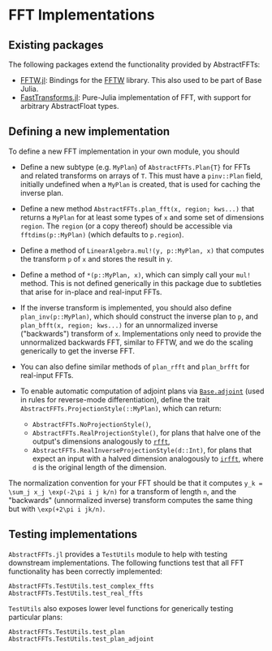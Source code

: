 # FFT Implementations

## Existing packages

The following packages extend the functionality provided by AbstractFFTs:

* [FFTW.jl](https://github.com/JuliaMath/FFTW.jl): Bindings for the
  [FFTW](http://www.fftw.org) library. This also used to be part of Base Julia.
* [FastTransforms.jl](https://github.com/JuliaApproximation/FastTransforms.jl):
  Pure-Julia implementation of FFT, with support for arbitrary AbstractFloat types.

## Defining a new implementation

To define a new FFT implementation in your own module, you should

* Define a new subtype (e.g. `MyPlan`) of `AbstractFFTs.Plan{T}` for FFTs and related transforms on arrays of `T`.
  This must have a `pinv::Plan` field, initially undefined when a `MyPlan` is created, that is used for caching the
  inverse plan.

* Define a new method `AbstractFFTs.plan_fft(x, region; kws...)` that returns a `MyPlan` for at least some types of
  `x` and some set of dimensions `region`.   The `region` (or a copy thereof) should be accessible via `fftdims(p::MyPlan)` (which defaults to `p.region`).

* Define a method of `LinearAlgebra.mul!(y, p::MyPlan, x)` that computes the transform `p` of `x` and stores the result in `y`.

* Define a method of `*(p::MyPlan, x)`, which can simply call your `mul!` method.
  This is not defined generically in this package due to subtleties that arise for in-place and real-input FFTs.

* If the inverse transform is implemented, you should also define `plan_inv(p::MyPlan)`, which should construct the
  inverse plan to `p`, and `plan_bfft(x, region; kws...)` for an unnormalized inverse ("backwards") transform of `x`.
  Implementations only need to provide the unnormalized backwards FFT, similar to FFTW, and we do the scaling generically
  to get the inverse FFT.

* You can also define similar methods of `plan_rfft` and `plan_brfft` for real-input FFTs.

* To enable automatic computation of adjoint plans via [`Base.adjoint`](@ref) (used in rules for reverse-mode differentiation), define the trait `AbstractFFTs.ProjectionStyle(::MyPlan)`, which can return:
    * `AbstractFFTs.NoProjectionStyle()`,
    * `AbstractFFTs.RealProjectionStyle()`, for plans that halve one of the output's dimensions analogously to [`rfft`](@ref),
    * `AbstractFFTs.RealInverseProjectionStyle(d::Int)`, for plans that expect an input with a halved dimension analogously to [`irfft`](@ref), where `d` is the original length of the dimension.

The normalization convention for your FFT should be that it computes ``y_k = \sum_j x_j \exp(-2\pi i j k/n)`` for a transform of
length ``n``, and the "backwards" (unnormalized inverse) transform computes the same thing but with ``\exp(+2\pi i jk/n)``.

## Testing implementations

`AbstractFFTs.jl` provides a `TestUtils` module to help with testing downstream implementations.
The following functions test that all FFT functionality has been correctly implemented:
```@docs
AbstractFFTs.TestUtils.test_complex_ffts
AbstractFFTs.TestUtils.test_real_ffts
```
`TestUtils` also exposes lower level functions for generically testing particular plans:
```@docs
AbstractFFTs.TestUtils.test_plan
AbstractFFTs.TestUtils.test_plan_adjoint
```
